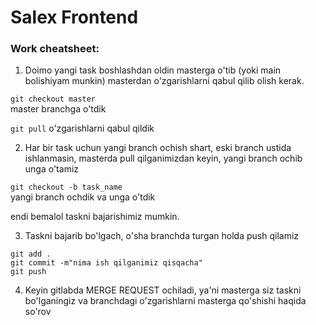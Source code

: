 <h1> Salex Frontend </h1>

<h3> Work cheatsheet: </h3>

1. Doimo yangi task boshlashdan oldin masterga o'tib (yoki main bolishiyam munkin) masterdan o'zgarishlarni qabul qilib olish kerak.

`git checkout master` <br>
master branchga o'tdik

`git pull`
o'zgarishlarni qabul qildik

2. Har bir task uchun yangi branch ochish shart, eski branch ustida ishlanmasin, masterda pull qilganimizdan keyin, yangi branch ochib unga o'tamiz

`git checkout -b task_name` <br>
yangi branch ochdik va unga o'tdik 

endi bemalol taskni bajarishimiz mumkin.

3. Taskni bajarib bo'lgach, o'sha branchda turgan holda push qilamiz

`git add . ` <br>
`git commit -m"nima ish qilganimiz qisqacha"` <br>
`git push`<br>

4. Keyin gitlabda MERGE REQUEST ochiladi, ya'ni masterga siz taskni bo'lganingiz va branchdagi o'zgarishlarni masterga qo'shishi haqida so'rov
